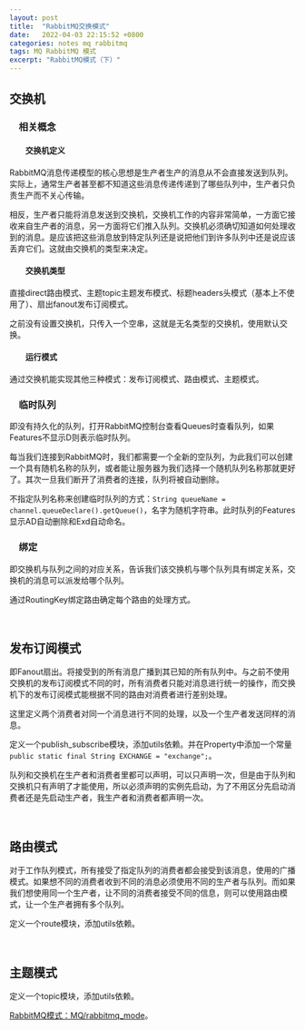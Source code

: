 ```yaml
---
layout: post
title:  "RabbitMQ交换模式"
date:   2022-04-03 22:15:52 +0800
categories: notes mq rabbitmq
tags: MQ RabbitMQ 模式
excerpt: "RabbitMQ模式（下）"
---
```


## 交换机

### &emsp;相关概念

#### &emsp;&emsp;交换机定义

RabbitMQ消息传递模型的核心思想是生产者生产的消息从不会直接发送到队列。实际上，通常生产者甚至都不知道这些消息传递传递到了哪些队列中，生产者只负责生产而不关心传输。

相反，生产者只能将消息发送到交换机，交换机工作的内容非常简单，一方面它接收来自生产者的消息，另一方面将它们推入队列。交换机必须确切知道如何处理收到的消息。是应该把这些消息放到特定队列还是说把他们到许多队列中还是说应该丢弃它们。这就由交换机的类型来决定。

#### &emsp;&emsp;交换机类型

直接direct路由模式、主题topic主题发布模式、标题headers头模式（基本上不使用了）、扇出fanout发布订阅模式。

之前没有设置交换机，只传入一个空串，这就是无名类型的交换机，使用默认交换。

#### &emsp;&emsp;运行模式

通过交换机能实现其他三种模式：发布订阅模式、路由模式、主题模式。

### &emsp;临时队列

即没有持久化的队列，打开RabbitMQ控制台查看Queues时查看队列，如果Features不显示D则表示临时队列。

每当我们连接到RabbitMQ时，我们都需要一个全新的空队列，为此我们可以创建一个具有随机名称的队列，或者能让服务器为我们选择一个随机队列名称那就更好了。其次一旦我们断开了消费者的连接，队列将被自动删除。

不指定队列名称来创建临时队列的方式：`String queueName = channel.queueDeclare().getQueue()`，名字为随机字符串。此时队列的Features显示AD自动删除和Exd自动命名。

### &emsp;绑定

即交换机与队列之间的对应关系，告诉我们该交换机与哪个队列具有绑定关系，交换机的消息可以派发给哪个队列。

通过RoutingKey绑定路由确定每个路由的处理方式。

&emsp;

## 发布订阅模式

即Fanout扇出。将接受到的所有消息广播到其已知的所有队列中。与之前不使用交换机的发布订阅模式不同的时，所有消费者只能对消息进行统一的操作，而交换机下的发布订阅模式能根据不同的路由对消费者进行差别处理。

这里定义两个消费者对同一个消息进行不同的处理，以及一个生产者发送同样的消息。

定义一个publish_subscribe模块，添加utils依赖。并在Property中添加一个常量`public static final String EXCHANGE = "exchange";`。

队列和交换机在生产者和消费者里都可以声明，可以只声明一次，但是由于队列和交换机只有声明了才能使用，所以必须声明的实例先启动，为了不用区分先启动消费者还是先启动生产者，我生产者和消费者都声明一次。

&emsp;

## 路由模式

对于工作队列模式，所有接受了指定队列的消费者都会接受到该消息，使用的广播模式。如果想不同的消费者收到不同的消息必须使用不同的生产者与队列。而如果我们想使用同一个生产者，让不同的消费者接受不同的信息，则可以使用路由模式，让一个生产者拥有多个队列。

定义一个route模块，添加utils依赖。

&emsp;

## 主题模式

定义一个topic模块，添加utils依赖。

[RabbitMQ模式：MQ/rabbitmq_mode](https://github.com/Didnelpsun/MQ/tree/main/rabbitmq_mode)。
